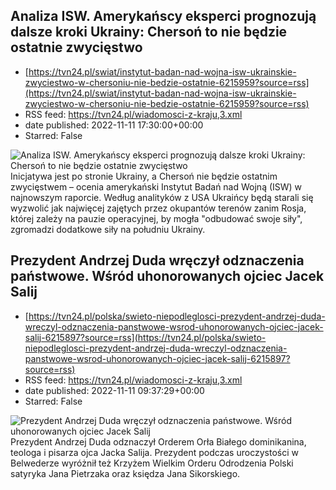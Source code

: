 ## Analiza ISW. Amerykańscy eksperci prognozują dalsze kroki Ukrainy: Chersoń to nie będzie ostatnie zwycięstwo
 - [https://tvn24.pl/swiat/instytut-badan-nad-wojna-isw-ukrainskie-zwyciestwo-w-chersoniu-nie-bedzie-ostatnie-6215959?source=rss](https://tvn24.pl/swiat/instytut-badan-nad-wojna-isw-ukrainskie-zwyciestwo-w-chersoniu-nie-bedzie-ostatnie-6215959?source=rss)
 - RSS feed: https://tvn24.pl/wiadomosci-z-kraju,3.xml
 - date published: 2022-11-11 17:30:00+00:00
 - Starred: False

<img alt="Analiza ISW. Amerykańscy eksperci prognozują dalsze kroki Ukrainy: Chersoń to nie będzie ostatnie zwycięstwo" src="https://tvn24.pl/najnowsze/cdn-zdjecie-3w2lu4-ukraina-zolnierze-cherson-6215933/alternates/LANDSCAPE_1280" />
    Inicjatywa jest po stronie Ukrainy, a Chersoń nie będzie ostatnim zwycięstwem – ocenia amerykański Instytut Badań nad Wojną (ISW) w najnowszym raporcie. Według analityków z USA Ukraińcy będą starali się wyzwolić jak najwięcej zajętych przez okupantów terenów zanim Rosja, której zależy na pauzie operacyjnej, by mogła "odbudować swoje siły", zgromadzi dodatkowe siły na południu Ukrainy.

## Prezydent Andrzej Duda wręczył odznaczenia państwowe. Wśród uhonorowanych ojciec Jacek Salij
 - [https://tvn24.pl/polska/swieto-niepodleglosci-prezydent-andrzej-duda-wreczyl-odznaczenia-panstwowe-wsrod-uhonorowanych-ojciec-jacek-salij-6215897?source=rss](https://tvn24.pl/polska/swieto-niepodleglosci-prezydent-andrzej-duda-wreczyl-odznaczenia-panstwowe-wsrod-uhonorowanych-ojciec-jacek-salij-6215897?source=rss)
 - RSS feed: https://tvn24.pl/wiadomosci-z-kraju,3.xml
 - date published: 2022-11-11 09:37:29+00:00
 - Starred: False

<img alt="Prezydent Andrzej Duda wręczył odznaczenia państwowe. Wśród uhonorowanych ojciec Jacek Salij " src="https://tvn24.pl/najnowsze/cdn-zdjecie-of8mc0-prezydent-rp-andrzej-duda-oraz-ojciec-jacek-salij-6215958/alternates/LANDSCAPE_1280" />
    Prezydent Andrzej Duda odznaczył Orderem Orła Białego dominikanina, teologa i pisarza ojca Jacka Salija. Prezydent podczas uroczystości w Belwederze wyróżnił też Krzyżem Wielkim Orderu Odrodzenia Polski satyryka Jana Pietrzaka oraz księdza Jana Sikorskiego.
